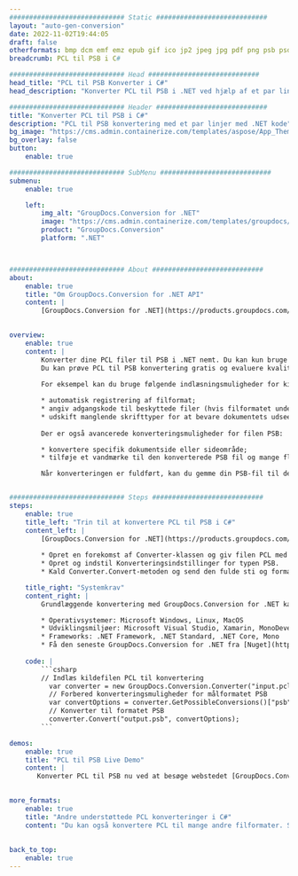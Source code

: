 ```yaml
---
############################# Static ############################
layout: "auto-gen-conversion"
date: 2022-11-02T19:44:05
draft: false
otherformats: bmp dcm emf emz epub gif ico jp2 jpeg jpg pdf png psb psd svg svgz tex tga tif tiff webp wmf wmz xps
breadcrumb: PCL til PSB i C#

############################# Head ############################
head_title: "PCL til PSB Konverter i C#"
head_description: "Konverter PCL til PSB i .NET ved hjælp af et par linjer kode. Brug GroupDocs Document Conversion API til at konvertere over 160 filformater."

############################# Header ############################
title: "Konverter PCL til PSB i C#"
description: "PCL til PSB konvertering med et par linjer med .NET kode"
bg_image: "https://cms.admin.containerize.com/templates/aspose/App_Themes/V3/images/bg/header1.png"
bg_overlay: false
button:
    enable: true

############################# SubMenu ############################
submenu:
    enable: true

    left:
        img_alt: "GroupDocs.Conversion for .NET"
        image: "https://cms.admin.containerize.com/templates/groupdocs/images/product-logos/90x90-noborder/groupdocs-conversion-net.png"
        product: "GroupDocs.Conversion"
        platform: ".NET"



############################# About ############################
about:
    enable: true
    title: "Om GroupDocs.Conversion for .NET API"
    content: |
        [GroupDocs.Conversion for .NET](https://products.groupdocs.com/conversion/net/) kan bruges til at konvertere Microsoft Word, Excel, PowerPoint, PDF, Visio og andre formater. GroupDocs.Conversion er en selvstændig API, der er velegnet til back-end og interne systemer, hvor høj ydeevne er påkrævet. Det afhænger ikke af nogen software som Microsoft eller Open Office.
    

overview:
    enable: true
    content: |
        Konverter dine PCL filer til PSB i .NET nemt. Du kan kun bruge et par C# kodelinjer i enhver platform efter eget valg, såsom - Windows, Linux, macOS.
        Du kan prøve PCL til PSB konvertering gratis og evaluere kvaliteten af ​​konverteringsresultaterne. Sammen med simple filkonverteringsscenarier kan du prøve mere avancerede muligheder for at indlæse kilden PCL fil og for at gemme output PSB resultat. 
        
        For eksempel kan du bruge følgende indlæsningsmuligheder for kilden PCL:

        * automatisk registrering af filformat;
        * angiv adgangskode til beskyttede filer (hvis filformatet understøtter det);
        * udskift manglende skrifttyper for at bevare dokumentets udseende.
        
        Der er også avancerede konverteringsmuligheder for filen PSB:

        * konvertere specifik dokumentside eller sideområde;
        * tilføje et vandmærke til den konverterede PSB fil og mange flere.

        Når konverteringen er fuldført, kan du gemme din PSB-fil til den lokale filsti eller ethvert tredjepartslager som FTP, Amazon S3, Google Drive, Dropbox osv. Bemærk venligst - for at konvertere PCL til {{ TO}} er der ikke behov for yderligere software installeret - som MS Office, Open Office, Adobe Acrobat Reader osv.


############################# Steps ############################
steps:
    enable: true
    title_left: "Trin til at konvertere PCL til PSB i C#"
    content_left: |
        [GroupDocs.Conversion for .NET](https://products.groupdocs.com/conversion/net/) gør det nemt for udviklere at konvertere en PCL fil til PSB med et par linjer kode.
        
        * Opret en forekomst af Converter-klassen og giv filen PCL med den fulde sti
        * Opret og indstil Konverteringsindstillinger for typen PSB.
        * Kald Converter.Convert-metoden og send den fulde sti og format (PSB) som en parameter

    title_right: "Systemkrav"
    content_right: |
        Grundlæggende konvertering med GroupDocs.Conversion for .NET kan udføres med nogle få enkle trin. Vores API'er understøttes på alle større platforme og operativsystemer. Før du udfører koden nedenfor, skal du sørge for, at du har følgende forudsætninger installeret på dit system.

        * Operativsystemer: Microsoft Windows, Linux, MacOS
        * Udviklingsmiljøer: Microsoft Visual Studio, Xamarin, MonoDevelop
        * Frameworks: .NET Framework, .NET Standard, .NET Core, Mono
        * Få den seneste GroupDocs.Conversion for .NET fra [Nuget](https://www.nuget.org/packages/groupdocs.conversion)
         
    code: |
        ```csharp    
        // Indlæs kildefilen PCL til konvertering
          var converter = new GroupDocs.Conversion.Converter("input.pcl");
          // Forbered konverteringsmuligheder for målformatet PSB
          var convertOptions = converter.GetPossibleConversions()["psb"].ConvertOptions;
          // Konverter til formatet PSB
          converter.Convert("output.psb", convertOptions);
        ```

demos:
    enable: true
    title: "PCL til PSB Live Demo"
    content: |
       Konverter PCL til PSB nu ved at besøge webstedet [GroupDocs.Conversion App](https://products.groupdocs.app/conversion/family). Online demo har følgende fordele
          

more_formats:
    enable: true
    title: "Andre understøttede PCL konverteringer i C#"
    content: "Du kan også konvertere PCL til mange andre filformater. Se venligst listen nedenfor."
       
       
back_to_top:
    enable: true
---
```


